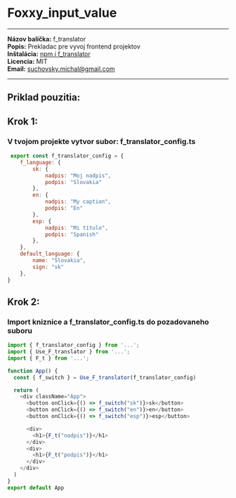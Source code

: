 # Foxxy_input_value
---
__Názov balíčka:__ f_translator  
__Popis:__ Prekladac pre vyvoj frontend projektov   
__Inštalácia:__ [npm i f_translator](https://www.npmjs.com/package/f_translator)  
__Licencia:__ MIT  
__Email:__ suchovsky.michal@gmail.com  

---
## Priklad pouzitia:   

## Krok 1:   
### V tvojom projekte vytvor subor: __f_translator_config.ts__    

```javascript
 export const f_translator_config = {
    f_language: {
        sk: {
            nadpis: "Moj nadpis",
            podpis: "Slovakia"
        },
        en: {
            nadpis: "My caption",
            podpis: "En"
        },
        esp: {
            nadpis: "Mi título",
            podpis: "Spanish"
        },
    },
    default_language: {
        name: "Slovakia",
        sign: "sk"
    },
}

```   
## Krok 2:      
### Import kniznice a __f_translator_config.ts__ do pozadovaneho suboru   

```javascript
import { f_translator_config } from '...';
import { Use_F_translator } from '...';
import { F_t } from '...';

function App() {
  const { f_switch } = Use_F_translator(f_translator_config)

  return (
    <div className="App">
      <button onClick={() => f_switch("sk")}>sk</button>
      <button onClick={() => f_switch("en")}>en</button>
      <button onClick={() => f_switch("esp")}>esp</button>

      <div>
        <h1>{F_t("nadpis")}</h1>
      </div>
      <div>
        <h1>{F_t("podpis")}</h1>
      </div>
    </div>
  )
}
export default App

```

